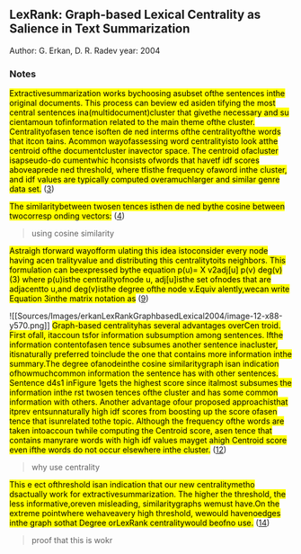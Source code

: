 ## LexRank: Graph-based Lexical Centrality as Salience in Text Summarization
Author: G. Erkan, D. R. Radev
year: 2004


### Notes

<mark class="customZot-Yellow ">Extractivesummarization works bychoosing asubset ofthe sentences inthe original documents. This process can beview ed asiden tifying the most central sentences ina(multidocument)cluster that givethe necessary and su cientamoun tofinformation related to the main theme ofthe cluster. Centralityofasen tence isoften de ned interms ofthe centralityofthe words that itcon tains. Acommon wayofassessing word centralityisto look atthe centroid ofthe documentcluster inavector space. The centroid ofacluster isapseudo-do cumentwhic hconsists ofwords that havetf  idf scores aboveaprede ned threshold, where tfisthe frequency ofaword inthe cluster, and idf values are typically computed overamuchlarger and similar genre data set.</mark> ([3](zotero://open-pdf/library/items/WG4YB8BF?page=3&annotation=THV9DLFF))

 
<mark class="customZot-Yellow ">The similaritybetween twosen tences isthen de ned bythe cosine between twocorresp onding vectors:</mark> ([4](zotero://open-pdf/library/items/WG4YB8BF?page=4&annotation=6WBFJUBE))

  
>using cosine similarity

<mark class="customZot-Yellow ">Astraigh tforward wayofform ulating this idea istoconsider every node having acen tralityvalue and distributing this centralitytoits neighbors. This formulation can beexpressed bythe equation p(u)= X v2adj[u] p(v) deg(v) (3) where p(u)isthe centralityofnode u, adj[u]isthe set ofnodes that are adjacentto u,and deg(v)isthe degree ofthe node v.Equiv alently,wecan write Equation 3inthe matrix notation as</mark> ([9](zotero://open-pdf/library/items/WG4YB8BF?page=9&annotation=PM3DL4RK))

   ![[Sources/Images/erkanLexRankGraphbasedLexical2004/image-12-x88-y570.png]]
<mark class="customZot-Yellow ">Graph-based centralityhas several advantages overCen troid. First ofall, itaccoun tsfor information subsumption among sentences. Ifthe information contentofasen tence subsumes another sentence inacluster, itisnaturally preferred toinclude the one that contains more information inthe summary.The degree ofanodeinthe cosine similaritygraph isan indication ofhowmuchcommon information the sentence has with other sentences. Sentence d4s1 inFigure 1gets the highest score since italmost subsumes the information inthe  rst twosen tences ofthe cluster and has some common information with others. Another advantage ofour proposed approachisthat itprev entsunnaturally high idf scores from boosting up the score ofasen tence that isunrelated tothe topic. Although the frequency ofthe words are taken intoaccoun twhile computing the Centroid score, asen tence that contains manyrare words with high idf values mayget ahigh Centroid score even ifthe words do not occur elsewhere inthe cluster.</mark> ([12](zotero://open-pdf/library/items/WG4YB8BF?page=12&annotation=VRV4TKRV))

  
>why use centrality

<mark class="customZot-Yellow ">This e ect ofthreshold isan indication that our new centralitymetho dsactually work for extractivesummarization. The higher the threshold, the less informative,oreven misleading, similaritygraphs wemust have.On the extreme pointwhere wehaveavery high threshold, wewould havenoedges inthe graph sothat Degree orLexRank centralitywould beofno use.</mark> ([14](zotero://open-pdf/library/items/WG4YB8BF?page=14&annotation=XC7563N7))

  
>proof that this is wokr
